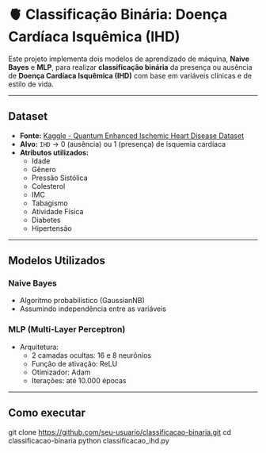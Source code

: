 # 🫀 Classificação Binária: Doença Cardíaca Isquêmica (IHD)

Este projeto implementa dois modelos de aprendizado de máquina, **Naive Bayes** e **MLP**, para realizar **classificação binária** da presença ou ausência de **Doença Cardíaca Isquêmica (IHD)** com base em variáveis clínicas e de estilo de vida.

---

## Dataset

- **Fonte:** [Kaggle - Quantum Enhanced Ischemic Heart Disease Dataset](https://www.kaggle.com/datasets/ziya07/quantum-enhanced-ischemic-heart-disease-dataset)
- **Alvo:** `IHD` → 0 (ausência) ou 1 (presença) de isquemia cardíaca
- **Atributos utilizados:**
  - Idade
  - Gênero
  - Pressão Sistólica
  - Colesterol
  - IMC
  - Tabagismo
  - Atividade Física
  - Diabetes
  - Hipertensão

---

## Modelos Utilizados

### Naive Bayes
- Algoritmo probabilístico (GaussianNB)
- Assumindo independência entre as variáveis

### MLP (Multi-Layer Perceptron)
- Arquitetura:
  - 2 camadas ocultas: 16 e 8 neurônios
  - Função de ativação: ReLU
  - Otimizador: Adam
  - Iterações: até 10.000 épocas

---

## Como executar

git clone https://github.com/seu-usuario/classificacao-binaria.git
cd classificacao-binaria
python classificacao_ihd.py
